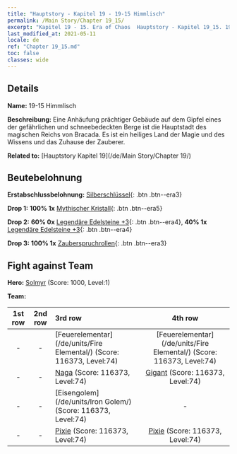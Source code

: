 ```yaml
---
title: "Hauptstory - Kapitel 19 - 19-15 Himmlisch"
permalink: /Main Story/Chapter 19_15/
excerpt: "Kapitel 19 - 15. Era of Chaos  Hauptstory - Kapitel 19_15. 19-15 Himmlisch"
last_modified_at: 2021-05-11
locale: de
ref: "Chapter 19_15.md"
toc: false
classes: wide
---
```


## Details

 **Name:** 19-15 Himmlisch

 **Beschreibung:** Eine Anhäufung prächtiger Gebäude auf dem Gipfel eines der gefährlichen und schneebedeckten Berge ist die Hauptstadt des magischen Reichs von Bracada. Es ist ein heiliges Land der Magie und des Wissens und das Zuhause der Zauberer.

 **Related to:** [Hauptstory Kapitel 19](/de/Main Story/Chapter 19/)

## Beutebelohnung

 **Erstabschlussbelohnung:** [Silberschlüssel](/ItemsDE/con_693/){: .btn .btn--era3}

 **Drop 1:** **100% 1x** [Mythischer Kristall](/ItemsDE/mat_66/){: .btn .btn--era5}

 **Drop 2:** **60% 0x** [Legendäre Edelsteine +3](/ItemsDE/mat_58/){: .btn .btn--era4}, **40% 1x** [Legendäre Edelsteine +3](/ItemsDE/mat_58/){: .btn .btn--era4}

 **Drop 3:** **100% 1x** [Zauberspruchrollen](/ItemsDE/con_694/){: .btn .btn--era3}


## Fight against Team
 **Hero:** [Solmyr](/de/heroes/Solmyr/) (Score: 1000, Level:1)

 **Team:**


  | 1st row | 2nd row | 3rd row | 4th row |
  |:----:|:----:|:----|:----:|
  | - | - | [Feuerelementar](/de/units/Fire Elemental/) (Score: 116373, Level:74)  | [Feuerelementar](/de/units/Fire Elemental/) (Score: 116373, Level:74)  |
  | - | - | [Naga](/de/units/Naga/) (Score: 116373, Level:74)  | [Gigant](/de/units/Giant/) (Score: 116373, Level:74)  |
  | - | - | [Eisengolem](/de/units/Iron Golem/) (Score: 116373, Level:74)  | - |
  | - | - | [Pixie](/de/units/Sprite/) (Score: 116373, Level:74)  | [Pixie](/de/units/Sprite/) (Score: 116373, Level:74)  |


